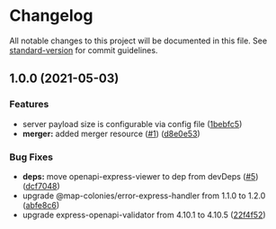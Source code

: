 # Changelog

All notable changes to this project will be documented in this file. See [standard-version](https://github.com/conventional-changelog/standard-version) for commit guidelines.

## 1.0.0 (2021-05-03)


### Features

* server payload size is configurable via config file ([1bebfc5](https://github.com/MapColonies/id-merger/commit/1bebfc58e57fb281a197bdda2aa43b8fa516a2cd))
* **merger:** added merger resource ([#1](https://github.com/MapColonies/id-merger/issues/1)) ([d8e0e53](https://github.com/MapColonies/id-merger/commit/d8e0e53ea29a6088165afa21c6141476e3f8a079))


### Bug Fixes

* **deps:** move openapi-express-viewer to dep from devDeps ([#5](https://github.com/MapColonies/id-merger/issues/5)) ([dcf7048](https://github.com/MapColonies/id-merger/commit/dcf70488c1ec85cacc9fab4e0d49d984c827fbe6))
* upgrade @map-colonies/error-express-handler from 1.1.0 to 1.2.0 ([abfe8c6](https://github.com/MapColonies/id-merger/commit/abfe8c63f000a6e04fa80bd3a8a5506181f924fb))
* upgrade express-openapi-validator from 4.10.1 to 4.10.5 ([22f4f52](https://github.com/MapColonies/id-merger/commit/22f4f52a73048731441699cf33976058bacdb14e))
